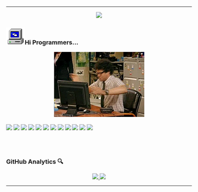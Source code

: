 <hr align="center"/>
<p align="center">
<!--   <img src= "https://camo.githubusercontent.com/71b837571c48af3aa60a73dbc9d5936aa359d78efbfa8a6743cbbbc16b80ef4d/68747470733a2f2f63646e2e646973636f72646170702e636f6d2f6174746163686d656e74732f3830353930323039333930363630383138362f3830353931333937323533353539303932322f74656e6f722e676966"/>
</p> -->


<div align="center">
   <img src="https://img.shields.io/github/followers/ZorroSec.svg?style=social&label=Follow&maxAge=2592000" />
</div>


<h3><img src='https://raw.githubusercontent.com/TheDudeThatCode/TheDudeThatCode/master/Assets/PC.gif' width="10%" />Hi Programmers...</h3>

<div align="center">
    <img src="https://github.com/Zoro-Zoro/Zoro-Zoro/blob/main/9c124ddd60e5bdd3038e1e99d6701525.gif" />
</div>

<div style="display: inline_block"><br>
    <img src="https://img.shields.io/badge/JavaScript-F7DF1E?style=for-the-badge&logo=javascript&logoColor=black" />
    <img src="https://img.shields.io/badge/Python-14354C?style=for-the-badge&logo=python&logoColor=white" />
    <img src="https://img.shields.io/badge/C-00599C?style=for-the-badge&logo=c&logoColor=white" />
    <img src="https://img.shields.io/badge/HTML5-E34F26?style=for-the-badge&logo=html5&logoColor=white" />
    <img src="https://img.shields.io/badge/CSS3-1572B6?style=for-the-badge&logo=css3&logoColor=white" />
    <img src="https://img.shields.io/badge/C-00599C?style=for-the-badge&logo=c&logoColor=white" />
    <img src="https://img.shields.io/badge/C%2B%2B-00599C?style=for-the-badge&logo=c%2B%2B&logoColor=white" />
    <img src="https://img.shields.io/badge/C%23-239120?style=for-the-badge&logo=c-sharp&logoColor=white" />
    <img src="https://img.shields.io/badge/Java-ED8B00?style=for-the-badge&logo=java&logoColor=white" />
    <img src="https://img.shields.io/badge/Ruby-CC342D?style=for-the-badge&logo=ruby&logoColor=white" />
    <img src="https://img.shields.io/badge/Flask-000000?style=for-the-badge&logo=flask&logoColor=white" />
    <img src="https://img.shields.io/badge/Go-00ADD8?style=for-the-badge&logo=go&logoColor=white" />
</div>
  
<br><br>

<h3>GitHub Analytics 🔍</h3>

<div align="center">
   <a href="https://github.com/ZorroSec">
<!--    <img height="180em" src="https://github-readme-stats.vercel.app/api/top-langs/?username=ZorroSec&layout=compact&langs_count=7&theme=dark"/>
   <img height="180em" src="https://github-readme-stats.vercel.app/api?username=ZorroSec&show_icons=true&theme=dark&include_all_commits=true&count_private=true"/> -->
     <img height="" src="https://github-readme-stats.vercel.app/api?username=ZorroSec&show_icons=true&theme=radical">
     <img height="180em" src="https://github-readme-stats.vercel.app/api/top-langs/?username=ZorroSec&layout=compact&langs_count=7&theme=dracula"/>
</div>





<!-- <p align="center">
  <img src= "https://camo.githubusercontent.com/71b837571c48af3aa60a73dbc9d5936aa359d78efbfa8a6743cbbbc16b80ef4d/68747470733a2f2f63646e2e646973636f72646170702e636f6d2f6174746163686d656e74732f3830353930323039333930363630383138362f3830353931333937323533353539303932322f74656e6f722e676966"/>
</p> -->
<hr align="center"/>
